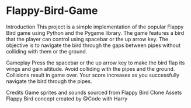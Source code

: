 # Flappy-Bird-Game
Introduction
This project is a simple implementation of the popular Flappy Bird game using Python and the Pygame library. The game features a bird that the player can control using spacebar or the up arrow key. The objective is to navigate the bird through the gaps between pipes without colliding with them or the ground.

Gameplay
Press the spacebar or the up arrow key to make the bird flap its wings and gain altitude.
Avoid colliding with the pipes and the ground. Collisions result in game over.
Your score increases as you successfully navigate the bird through the pipes.

Credits
Game sprites and sounds sourced from Flappy Bird Clone Assets
Flappy Bird concept created by @Code with Harry
